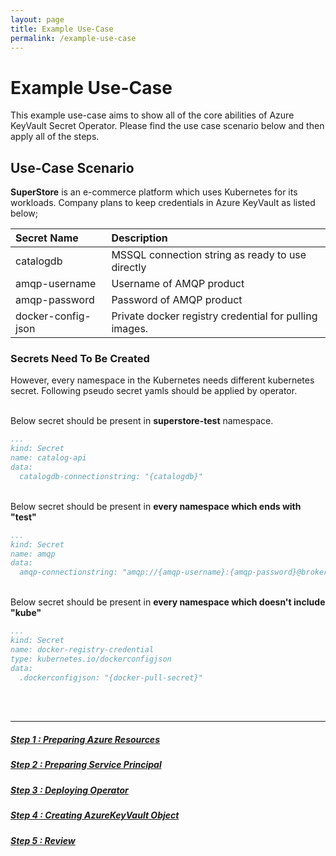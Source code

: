 ```yaml
---
layout: page
title: Example Use-Case
permalink: /example-use-case
---
```

# Example Use-Case
This example use-case aims to show all of the core abilities of Azure KeyVault Secret Operator. Please find the use case scenario below and then apply all of the steps.

## Use-Case Scenario

**SuperStore** is an e-commerce platform which uses Kubernetes for its workloads. Company plans to keep credentials in Azure KeyVault as listed below;

| Secret Name             | Description                                                                                                                                |
|:----------------------------|:-------------------------------------------------------------------------------------------------------------------------------------------|
| catalogdb         | MSSQL connection string as ready to use directly|
| amqp-username    | Username of AMQP product|
| amqp-password | Password of AMQP product|
| docker-config-json      | Private docker registry credential for pulling images.|


### Secrets Need To Be Created

However, every namespace in the Kubernetes needs different kubernetes secret. Following pseudo secret yamls should be applied by operator.

<br>Below secret should be present in **superstore-test** namespace.
```yaml
...
kind: Secret
name: catalog-api
data:
  catalogdb-connectionstring: "{catalogdb}"
```

<br>Below secret should be present in **every namespace which ends with "test"**
```yaml
...
kind: Secret
name: amqp
data:
  amqp-connectionstring: "amqp://{amqp-username}:{amqp-password}@brokersvc:5672/"
```

<br>Below secret should be present in **every namespace which doesn't include "kube"**
```yaml
...
kind: Secret
name: docker-registry-credential
type: kubernetes.io/dockerconfigjson
data:
  .dockerconfigjson: "{docker-pull-secret}"
```

<br><br>

<div class="section-index">
    <hr class="panel-line">
    <div class="entry">
      <h5><a href="{{ '/example-use-case/01-preparing-azure-resources' | prepend: site.baseurl }}">Step 1 : Preparing Azure Resources</a></h5>
      <p></p>
    </div>
    <div class="entry">
      <h5><a href="{{ '/example-use-case/02-preparing-service-principal' | prepend: site.baseurl }}">Step 2 : Preparing Service Principal</a></h5>
      <p></p>
    </div>
    <div class="entry">
      <h5><a href="{{ '/example-use-case/03-deploying-operator' | prepend: site.baseurl }}">Step 3 : Deploying Operator</a></h5>
      <p></p>
    </div>
    <div class="entry">
      <h5><a href="{{ '/example-use-case/04-creating-azurekeyvault-custom-object' | prepend: site.baseurl }}">Step 4 : Creating AzureKeyVault Object</a></h5>
      <p></p>
    </div>
    <div class="entry">
      <h5><a href="{{ '/example-use-case/05-review' | prepend: site.baseurl }}">Step 5 : Review</a></h5>
      <p></p>
    </div>
</div>